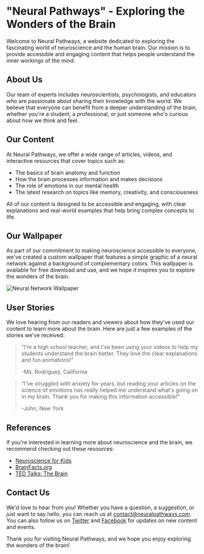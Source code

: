 <!--font:Playfair Display-->

# "Neural Pathways" - Exploring the Wonders of the Brain

Welcome to Neural Pathways, a website dedicated to exploring the fascinating world of neuroscience and the human brain. Our mission is to provide accessible and engaging content that helps people understand the inner workings of the mind.

## About Us

Our team of experts includes neuroscientists, psychologists, and educators who are passionate about sharing their knowledge with the world. We believe that everyone can benefit from a deeper understanding of the brain, whether you're a student, a professional, or just someone who's curious about how we think and feel.

## Our Content

At Neural Pathways, we offer a wide range of articles, videos, and interactive resources that cover topics such as:

- The basics of brain anatomy and function
- How the brain processes information and makes decisions
- The role of emotions in our mental health
- The latest research on topics like memory, creativity, and consciousness

All of our content is designed to be accessible and engaging, with clear explanations and real-world examples that help bring complex concepts to life.

## Our Wallpaper

As part of our commitment to making neuroscience accessible to everyone, we've created a custom wallpaper that features a simple graphic of a neural network against a background of complementary colors. This wallpaper is available for free download and use, and we hope it inspires you to explore the wonders of the brain.

![Neural Network Wallpaper](#)

## User Stories

We love hearing from our readers and viewers about how they've used our content to learn more about the brain. Here are just a few examples of the stories we've received:

> "I'm a high school teacher, and I've been using your videos to help my students understand the brain better. They love the clear explanations and fun animations!"
>
> -Ms. Rodriguez, California

> "I've struggled with anxiety for years, but reading your articles on the science of emotions has really helped me understand what's going on in my brain. Thank you for making this information accessible!"
>
> -John, New York

## References

If you're interested in learning more about neuroscience and the brain, we recommend checking out these resources:

- [Neuroscience for Kids](https://faculty.washington.edu/chudler/introb.html)
- [BrainFacts.org](https://www.brainfacts.org/)
- [TED Talks: The Brain](https://www.ted.com/topics/brain)

## Contact Us

We'd love to hear from you! Whether you have a question, a suggestion, or just want to say hello, you can reach us at [contact@neuralpathways.com](mailto:contact@neuralpathways.com). You can also follow us on [Twitter](#) and [Facebook](#) for updates on new content and events.

Thank you for visiting Neural Pathways, and we hope you enjoy exploring the wonders of the brain!

<!--

Write me content for website with wallpaper which alt text is:

"A wallpaper with a simple graphic of a neural network, against a background of complementary colors."

The name/title of the page should not be 1:1 copy of the alt text but rather a real content of the website which is using this wallpaper.

- Use markdown format 
- Start with heading
- Heading should be short and concise
- The content should look like a real website 
- The website should not be about the wallpaper, wallpaper is just a related background
- Heading should be contain work "wallpaper" or "background"
- Include real sections like references, contact, user stories, etc. use things relevant to the page purpose.
- Feel free to use structure like headings, bullets, numbering, blockquotes, paragraphs, horizontal lines, etc.
- You can use formatting like bold or _italic_
- You can include UTF-8 emojis
- Links should be only #hash anchors (and you can refer to the document itself)
- Do not include images


---


# "Neural Pathways" - Exploring the Wonders of the Brain

Welcome to Neural Pathways, a website dedicated to exploring the fascinating world of neuroscience and the human brain. Our mission is to provide accessible and engaging content that helps people understand the inner workings of the mind.

## About Us

Our team of experts includes neuroscientists, psychologists, and educators who are passionate about sharing their knowledge with the world. We believe that everyone can benefit from a deeper understanding of the brain, whether you're a student, a professional, or just someone who's curious about how we think and feel.

## Our Content

At Neural Pathways, we offer a wide range of articles, videos, and interactive resources that cover topics such as:

- The basics of brain anatomy and function
- How the brain processes information and makes decisions
- The role of emotions in our mental health
- The latest research on topics like memory, creativity, and consciousness

All of our content is designed to be accessible and engaging, with clear explanations and real-world examples that help bring complex concepts to life.

## Our Wallpaper

As part of our commitment to making neuroscience accessible to everyone, we've created a custom wallpaper that features a simple graphic of a neural network against a background of complementary colors. This wallpaper is available for free download and use, and we hope it inspires you to explore the wonders of the brain.

![Neural Network Wallpaper](#)

## User Stories

We love hearing from our readers and viewers about how they've used our content to learn more about the brain. Here are just a few examples of the stories we've received:

> "I'm a high school teacher, and I've been using your videos to help my students understand the brain better. They love the clear explanations and fun animations!"
>
> -Ms. Rodriguez, California

> "I've struggled with anxiety for years, but reading your articles on the science of emotions has really helped me understand what's going on in my brain. Thank you for making this information accessible!"
>
> -John, New York

## References

If you're interested in learning more about neuroscience and the brain, we recommend checking out these resources:

- [Neuroscience for Kids](https://faculty.washington.edu/chudler/introb.html)
- [BrainFacts.org](https://www.brainfacts.org/)
- [TED Talks: The Brain](https://www.ted.com/topics/brain)

## Contact Us

We'd love to hear from you! Whether you have a question, a suggestion, or just want to say hello, you can reach us at [contact@neuralpathways.com](mailto:contact@neuralpathways.com). You can also follow us on [Twitter](#) and [Facebook](#) for updates on new content and events.

Thank you for visiting Neural Pathways, and we hope you enjoy exploring the wonders of the brain!

-->
